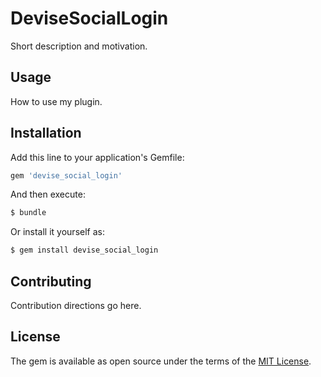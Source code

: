 # DeviseSocialLogin
Short description and motivation.

## Usage
How to use my plugin.

## Installation
Add this line to your application's Gemfile:

```ruby
gem 'devise_social_login'
```

And then execute:
```bash
$ bundle
```

Or install it yourself as:
```bash
$ gem install devise_social_login
```

## Contributing
Contribution directions go here.

## License
The gem is available as open source under the terms of the [MIT License](http://opensource.org/licenses/MIT).
